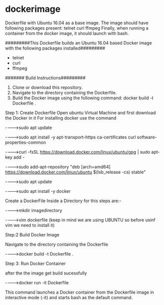 # dockerimage
Dockerfile with Ubuntu 16.04 as a base image. The image should have following packages present:  telnet curl ffmpeg Finally, when running a container from the docker image, it should launch with bash.



#########This Dockerfile builds an Ubuntu 16.04 based Docker image with the following packages installed#########
- telnet
- curl
- ffmpeg

####### Build Instructions#########
1. Clone or download this repository.
2. Navigate to the directory containing the Dockerfile.
3. Build the Docker image using the following command:
    docker build -t Dockerfile .
    

Step 1: Create Dockerfile
  Open ubuntu Virtual Machine and first download the Docker in it
  For installing docker use the command
  
---->sudo apt update

---->sudo apt install -y apt-transport-https ca-certificates curl software-properties-common

---->curl -fsSL https://download.docker.com/linux/ubuntu/gpg | sudo apt-key add -

---->sudo add-apt-repository "deb [arch=amd64] https://download.docker.com/linux/ubuntu $(lsb_release -cs) stable"

---->sudo apt update

---->sudo apt install -y docker

Create a DockerFile Inside a Directory for this steps are:-

---->mkdir imagedirectory

---->vim dockerfile (keep in mind we are using UBUNTU so before usinf vim we need to install it)

Step:2 Build Docker Image

Navigate to the directory containing the Dockerfile

---->docker build -t Dockerfile .

Step 3: Run Docker Container

after the the image get build sucessfully 

---->docker run -it Dockerfile

This command launches a Docker container from the Dockerfile image in interactive mode (-it) and starts bash as the default command.

